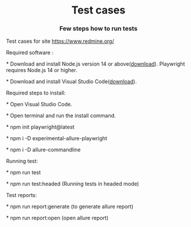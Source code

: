 <h1 align="center">Test cases</h1>
<h3 align="center">Few steps how to run tests</h3>

Test cases for site https://www.redmine.org/

Required software :

<p>* Download and install Node.js version 14 or above(<a href="https://nodejs.org/en/download/">download</a>). Playwright requires Node.js 14 or higher.</p>
<p>* Download and install Visual Studio Code(<a href="https://code.visualstudio.com/download">download</a>).</p>

Required steps to install:

<p>* Open Visual Studio Code.</p>
<p>* Open terminal and run the install command.</p>
<p>* npm init playwright@latest</p>
<p>* npm i -D experimental-allure-playwright</p>
<p>* npm i -D allure-commandline</p>

Running test:

<p>* npm run test</p>
<p>* npm run test:headed (Running tests in headed mode)</p>

Test reports:

<p>* npm run report:generate (to generate allure report)</p>
<p>* npm run report:open  (open allure report)</p>
